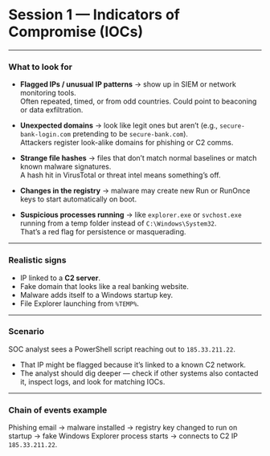 # Session 1 — Indicators of Compromise (IOCs)

---

### What to look for
- **Flagged IPs / unusual IP patterns** → show up in SIEM or network monitoring tools.  
  Often repeated, timed, or from odd countries. Could point to beaconing or data exfiltration.  

- **Unexpected domains** → look like legit ones but aren’t (e.g., `secure-bank-login.com` pretending to be `secure-bank.com`).  
  Attackers register look-alike domains for phishing or C2 comms.  

- **Strange file hashes** → files that don’t match normal baselines or match known malware signatures.  
  A hash hit in VirusTotal or threat intel means something’s off.  

- **Changes in the registry** → malware may create new Run or RunOnce keys to start automatically on boot.  

- **Suspicious processes running** → like `explorer.exe` or `svchost.exe` running from a temp folder instead of `C:\Windows\System32`.  
  That’s a red flag for persistence or masquerading.  

---

### Realistic signs
- IP linked to a **C2 server**.  
- Fake domain that looks like a real banking website.  
- Malware adds itself to a Windows startup key.  
- File Explorer launching from `%TEMP%`.  

---

### Scenario
SOC analyst sees a PowerShell script reaching out to `185.33.211.22`.

- That IP might be flagged because it’s linked to a known C2 network.  
- The analyst should dig deeper — check if other systems also contacted it, inspect logs, and look for matching IOCs.  

---

### Chain of events example
Phishing email → malware installed → registry key changed to run on startup → fake Windows Explorer process starts → connects to C2 IP `185.33.211.22`.